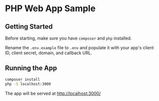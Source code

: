 # PHP Web App Sample

## Getting Started

Before starting, make sure you have `composer` and `php` installed.

Rename the `.env.example` file to `.env` and populate it with your app's client ID, client secret, domain, and callback URL. 

## Running the App

```bash
composer install
php -S localhost:3000
```

The app will be served at [http://localhost:3000/](http://localhost:3000/)
